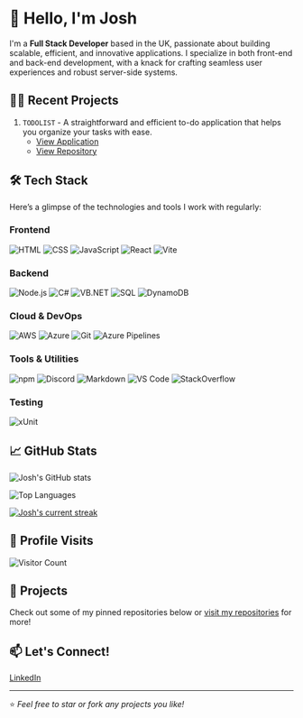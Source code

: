 # 👋 Hello, I'm Josh

I'm a **Full Stack Developer** based in the UK, passionate about building scalable, efficient, and innovative applications. I specialize in both front-end and back-end development, with a knack for crafting seamless user experiences and robust server-side systems.

## 👷‍♂️ Recent Projects

1. `TODOLIST` - A straightforward and efficient to-do application that helps you organize your tasks with ease.
   - [View Application](https://joshleatherland.github.io/ToDoList/)
   - [View Repository](https://github.com/JoshLeatherland/ToDoList)

## 🛠️ Tech Stack

Here’s a glimpse of the technologies and tools I work with regularly:

### Frontend

![HTML](https://skillicons.dev/icons?i=html)
![CSS](https://skillicons.dev/icons?i=css)
![JavaScript](https://skillicons.dev/icons?i=javascript)
![React](https://skillicons.dev/icons?i=react)
![Vite](https://skillicons.dev/icons?i=vite)

### Backend

![Node.js](https://skillicons.dev/icons?i=nodejs)
![C#](https://skillicons.dev/icons?i=cs)
![VB.NET](https://skillicons.dev/icons?i=dotnet)
![SQL](https://skillicons.dev/icons?i=sqlite)
![DynamoDB](https://skillicons.dev/icons?i=aws)

### Cloud & DevOps

![AWS](https://skillicons.dev/icons?i=aws)
![Azure](https://skillicons.dev/icons?i=azure)
![Git](https://skillicons.dev/icons?i=git)
![Azure Pipelines](https://skillicons.dev/icons?i=azure)

### Tools & Utilities

![npm](https://skillicons.dev/icons?i=npm)
![Discord](https://skillicons.dev/icons?i=discord)
![Markdown](https://skillicons.dev/icons?i=markdown)
![VS Code](https://skillicons.dev/icons?i=vscode)
![StackOverflow](https://skillicons.dev/icons?i=stackoverflow)

### Testing

![xUnit](https://skillicons.dev/icons?i=dotnet)

## 📈 GitHub Stats

![Josh's GitHub stats](https://github-readme-stats.vercel.app/api?username=JoshLeatherland&show_icons=true&theme=radical)

![Top Languages](https://github-readme-stats.vercel.app/api/top-langs/?username=JoshLeatherland&layout=compact&theme=radical)

[![Josh's current streak](https://streak-stats.demolab.com/?user=joshleatherland&count_private=true&theme=blue-green&title_color=00b3ff)](#)

## 🎨 Profile Visits

![Visitor Count](https://profile-counter.glitch.me/joshleatherland/count.svg)

## 🌟 Projects

Check out some of my pinned repositories below or [visit my repositories](https://github.com/JoshLeatherland?tab=repositories) for more!

## 📫 Let's Connect!

[LinkedIn](https://www.linkedin.com/in/joshua-leatherland-99b465165/)

---

⭐️ _Feel free to star or fork any projects you like!_
